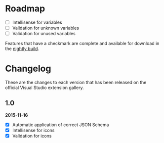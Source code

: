 # Roadmap

- [ ] Intellisense for variables
- [ ] Validation for unknown variables
- [ ] Validation for unused variables

Features that have a checkmark are complete and available for
download in the
[nightly build](http://vsixgallery.com/extension/74cd5721-9cfd-4183-b1c9-b051f1b59503/).

# Changelog

These are the changes to each version that has been released
on the official Visual Studio extension gallery.

## 1.0

**2015-11-16**

- [x] Automatic application of correct JSON Schema
- [x] Intellisense for icons
- [x] Validation for icons